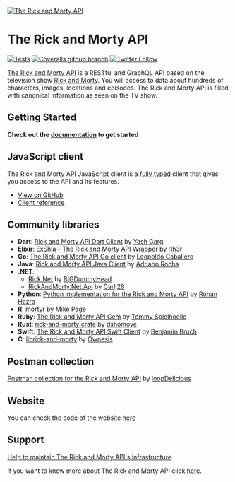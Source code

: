 [![The Rick and Morty API](https://repository-images.githubusercontent.com/120371205/b6740400-92d4-11ea-8a13-d5f6e0558e9b)](https://rickandmortyapi.com)

# The Rick and Morty API

[![Tests](https://github.com/afuh/rick-and-morty-api/workflows/Tests/badge.svg)](https://github.com/afuh/rick-and-morty-api/actions?query=workflow:Tests)
[![Coveralls github branch](https://img.shields.io/coveralls/github/afuh/rick-and-morty-api/master.svg?style=flat-square)](https://coveralls.io/github/afuh/rick-and-morty-api?branch=develop)
[![Twitter Follow](https://img.shields.io/twitter/follow/rickandmortyapi.svg?style=flat-square&label=Follow)](https://twitter.com/rickandmortyapi)


[The Rick and Morty API](https://rickandmortyapi.com) is a RESTful and GraphQL API based on the television show [Rick and Morty](https://www.adultswim.com/videos/rick-and-morty). You will access to data about hundreds of characters, images, locations and episodes. The Rick and Morty API is filled with canonical information as seen on the TV show.

## Getting Started
**Check out the [documentation](https://rickandmortyapi.com/documentation) to get started**

## JavaScript client
The Rick and Morty API JavaScript client is a [fully typed](https://javascript.rickandmortyapi.com/modules/interfaces.html) client that gives you access to the API and its features. 

- [View on GitHub](https://github.com/afuh/rick-and-morty-api-node)
- [Client reference](https://javascript.rickandmortyapi.com)

## Community libraries
- **Dart**: [Rick and Morty API Dart Client](https://github.com/Yash-Garg/RickandMorty-Dart-Wrapper) by [Yash Garg](https://github.com/Yash-Garg)
- **Elixir**:  [ExShla - The Rick and Morty API Wrapper](https://github.com/l1h3r/ex_shla) by [l1h3r](https://github.com/l1h3r)
- **Go**: [The Rick and Morty API Go client](https://github.com/pitakill/rickandmortyapigowrapper) by [Leopoldo Caballero](https://github.com/pitakill)
- **Java**: [Rick and Morty API Java Client](https://github.com/adrianoluis/rickandmortyapi-java) by [Adriano Rocha](https://github.com/adrianoluis)
- **.NET**: 
  - [Rick.Net](https://github.com/bigdummyhead/rick.net) by [BIGDummyHead](https://github.com/bigdummyhead)
  - [RickAndMorty.Net.Api](https://github.com/Carlj28/RickAndMorty.Net.Api) by [Carlj28](https://github.com/Carlj28)
- **Python**: [Python implementation for the Rick and Morty API](https://github.com/curiousrohan/ramapi) by [Rohan Hazra](https://github.com/curiousrohan)
- **R**: [mortyr](https://github.com/MikeJohnPage/mortyr) by [Mike Page](https://github.com/MikeJohnPage)
- **Ruby**: [The Rick and Morty API Gem](https://github.com/spielhoelle/rick-and-morty-gem) by [Tommy Spielhoelle](https://github.com/spielhoelle)
- **Rust**: [rick-and-morty crate](https://github.com/dshomoye/rick-and-morty) by [dshomoye](https://github.com/dshomoye)
- **Swift**: [The Rick and Morty API Swift Client](https://github.com/benjaminbruch/rick-morty-swift-api) by [Benjamin Bruch](https://github.com/benjaminbruch)
- **C**: [librick-and-morty](https://github.com/ownesis/librick-and-morty) by [Ownesis](https://github.com/ownesis/librick-and-morty)

## Postman collection
[Postman collection for the Rick and Morty API](https://github.com/loopDelicious/rick-and-morty-postman) by [loopDelicious](https://github.com/loopDelicious)

## Website
You can check the code of the website [here](https://github.com/afuh/rick-and-morty-api-site)

## Support
[Help to maintain The Rick and Morty API's infrastructure](https://rickandmortyapi.com/help-us).

If you want to know more about The Rick and Morty API click [here](https://rickandmortyapi.com/about).
